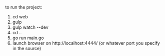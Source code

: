 to run the project:

1. cd web
2. gulp
3. gulp watch --dev
4. cd ..
5. go run main.go
6. launch browser on http://localhost:4444/ (or whatever port you specify in the source)